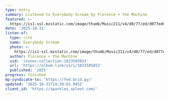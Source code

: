 ```yaml
---
type: entry
summary: Listened to Everybody Scream by Florence + the Machine
featured: >-
  https://is1-ssl.mzstatic.com/image/thumb/Music211/v4/d0/77/ed/d077ed0d-51ea-76b6-ba24-8aa7d4e248ad/25UM1IM19552.rgb.jpg/100x100bb.jpg
date: '2025-10-31'
listen-of:
  type: cite
  name: Everybody Scream
  photo: >-
    https://is1-ssl.mzstatic.com/image/thumb/Music211/v4/d0/77/ed/d077ed0d-51ea-76b6-ba24-8aa7d4e248ad/25UM1IM19552.rgb.jpg/100x100bb.jpg
  author: Florence + the Machine
  uid: 'itunes:collection:1833585853'
  url: 'https://album.link/us/i/1833585853'
  published: '2025'
progress: finished
mp-syndicate-to: 'https://fed.brid.gy/'
updated: '2025-10-31T14:39:03.945Z'
client_id: 'https://sparkles.sploot.com/'
---
```


